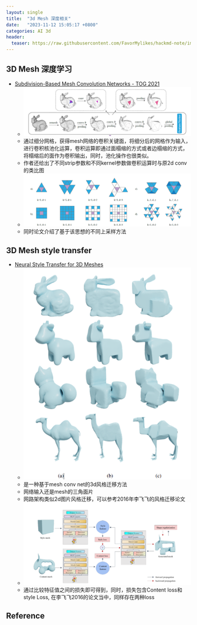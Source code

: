 ```yaml
---
layout: single
title:  "3d Mesh 深度相关"
date:   "2023-11-12 15:05:17 +0800"
categories: AI 3d
header:
  teaser: https://raw.githubusercontent.com/FavorMylikes/hackmd-note/img/img20231112150600.png
---
```



## 3D Mesh 深度学习

- [Subdivision-Based Mesh Convolution Networks - TOG 2021](https://arxiv.org/abs/2106.02285)
  - <img src="https://raw.githubusercontent.com/FavorMylikes/hackmd-note/img/img20231112150600.png" alt="20231112155640"/>
  - 通过细分网格，获得mesh网络的卷积关键面，将细分后的网格作为输入，进行卷积核池化运算，卷积运算即通过面榻缩的方式或者边榻缩的方式，将榻缩后的面作为卷积输出，同时，池化操作也很类似。
  - 作者还给出了不同strip参数和不同kernel参数做卷积运算时与原2d conv的类比图
  - <img src="https://raw.githubusercontent.com/FavorMylikes/hackmd-note/img/img20231112155640.png" alt="20231112155640"/>
  - 同时论文介绍了基于该思想的不同上采样方法

## 3D Mesh style transfer

- [Neural Style Transfer for 3D Meshes](https://www.sciencedirect.com/science/article/pii/S1524070323000280)
  - <img src="https://raw.githubusercontent.com/FavorMylikes/hackmd-note/img/img20231112160950.png" alt="20231112160950"/>
  - 是一种基于mesh conv net的3d风格迁移方法
  - 网络输入还是mesh的三角面片
  - 网路架构类似2d图片风格迁移，可以参考2016年李飞飞的风格迁移论文
  - <img src="https://raw.githubusercontent.com/FavorMylikes/hackmd-note/img/img20231112162850.png" alt="20231112162850"/>
  - 通过比较特征值之间的损失即可得到，同时，损失包含Content loss和style Loss, 在李飞飞2016的论文当中，同样存在两种loss


## Reference
